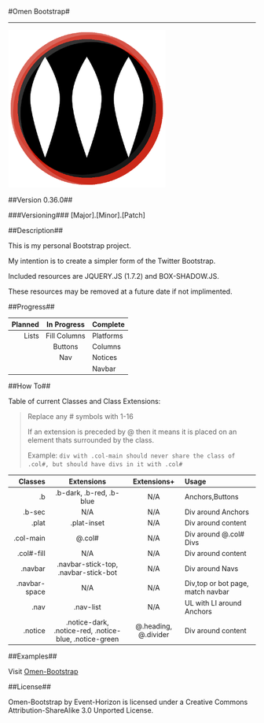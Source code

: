 #Omen Bootstrap#
***

![Omen Logo](https://github.com/Event-Horizon/Omen-Bootstrap/raw/master/styles/omen-med.png)

##Version 0.36.0##

###Versioning###
[Major].[Minor].[Patch]

##Description##

This is my personal Bootstrap project. 

My intention is to create a simpler form of the Twitter Bootstrap.

Included resources are JQUERY.JS (1.7.2) and BOX-SHADOW.JS. 

These resources may be removed at a future date if not implimented.

##Progress##

Planned | In Progress  | Complete
-------:|:------------:|:-------
 Lists  | Fill Columns | Platforms
        | Buttons      | Columns
        | Nav          | Notices
        |              | Navbar

##How To##

Table of current Classes and Class Extensions:

> Replace any # symbols with 1-16
>
> If an extension is preceded by @ then it means it is placed on an element thats surrounded by the class.
> 
> Example: `div with .col-main should never share the class of .col#, but should have divs in it with .col#`

 Classes       | Extensions                                              | Extensions+          | Usage
--------------:|:-------------------------------------------------------:|:--------------------:|:--------
 .b            | .b-dark, .b-red, .b-blue                                | N/A                  | Anchors,Buttons
 .b-sec        | N/A                                                     | N/A                  | Div around Anchors
 .plat         | .plat-inset                                             | N/A                  | Div around content
 .col-main     | @.col#                                                  | N/A                  | Div around @.col# Divs
 .col#-fill    | N/A                                                     | N/A                  | Div around content
 .navbar       | .navbar-stick-top, .navbar-stick-bot                    | N/A                  | Div around Navs
 .navbar-space | N/A                                                     | N/A                  | Div,top or bot page, match navbar
 .nav          | .nav-list                                               | N/A                  | UL with LI around Anchors
 .notice       | .notice-dark, .notice-red, .notice-blue, .notice-green  | @.heading, @.divider | Div around content

##Examples##

Visit [Omen-Bootstrap](http://event-horizon.github.com/Omen-Bootstrap/general-example.html)

##License##

Omen-Bootstrap by Event-Horizon is licensed under a Creative Commons Attribution-ShareAlike 3.0 Unported License.